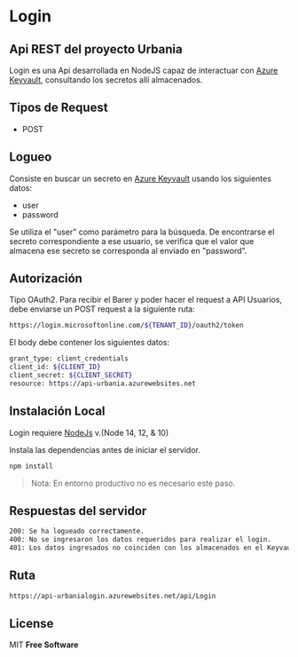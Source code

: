 # Login
## Api REST del proyecto Urbania

Login es una Api desarrollada en NodeJS capaz de interactuar con [Azure Keyvault](https://azure.microsoft.com/es-es/services/key-vault/), consultando los secretos allí almacenados.

## Tipos de Request
- POST


## Logueo

Consiste en buscar un secreto en [Azure Keyvault](https://azure.microsoft.com/es-es/services/key-vault/) usando los siguientes datos:

- user
- password

Se utiliza el "user" como parámetro para la búsqueda. De encontrarse el secreto correspondiente a ese usuario, se verifica que el valor que almacena ese secreto se corresponda al enviado en "password". 

## Autorización
Tipo OAuth2.
Para recibir el Barer y poder hacer el request a API Usuarios, debe enviarse un POST request a la siguiente ruta:
```sh
https://login.microsoftonline.com/${TENANT_ID}/oauth2/token
```
El body debe contener los siguientes datos:

```sh
grant_type: client_credentials
client_id: ${CLIENT_ID}
client_secret: ${CLIENT_SECRET}
resource: https://api-urbania.azurewebsites.net
```

## Instalación Local

Login requiere [NodeJs](https://www.python.org/) v.(Node 14, 12, & 10)

Instala las dependencias antes de iniciar el servidor.

```sh
npm install
```
> Nota: En entorno productivo no es necesario este paso.


## Respuestas del servidor
```sh
200: Se ha logueado correctamente.
400: No se ingresaron los datos requeridos para realizar el login.
401: Los datos ingresados no coinciden con los almacenados en el Keyvault.
```

## Ruta
```sh
https://api-urbanialogin.azurewebsites.net/api/Login
```

## License

MIT
**Free Software**
